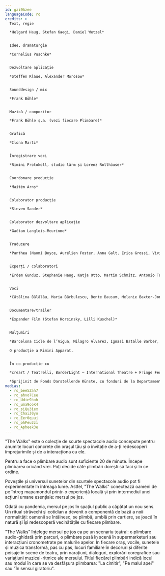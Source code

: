 ```yaml
---
id: gai9Azee
languageCode: ro
credits: >
  Text, regie

  *Helgard Haug, Stefan Kaegi, Daniel Wetzel*


  Idee, dramaturgie

  *Cornelius Puschke*


  Dezvoltare aplicație

  *Steffen Klaue, Alexander Morosow*


  Sounddesign / mix

  *Frank Böhle*


  Muzică / compozitor

  *Frank Böhle ș.a. (vezi fiecare Plimbare)*


  Grafică

  *Ilona Marti*


  Înregistrare voci

  *Rimini Protokoll, studio lärm și Lorenz Rollhäuser*


  Coordonare producție

  *Maitén Arns*


  Colaborator producție

  *Steven Sander*


  Colaborator dezvoltare aplicație

  *Gaétan Langlois-Meurinne*


  Traducere

  *Panthea (Naomi Boyce, Aurélien Foster, Anna Galt, Erica Grossi, Vivian Ia, Adrien Leroux, Lianna Mark, Samuel Petit, Yanik Riedo, Lorenzo de Sabbata)*


  Experți / colaboratori

  *Erdem Gunduz, Stephanie Haug, Katja Otto, Martin Schmitz, Antonio Tagliarini*


  Voci

  *Cătălina Bălălău, Maria Bărbulescu, Bente Bausum, Melanie Baxter-Jones, Vlad Bîrzanu, Rosario Bona, Lena Bruun Bondeson, Lène Calvez, Nicholas Cațianis, Maïmouna Coulibaly, Luisa Devins, Paul Dunca/Paula Dunker, Noa Eleodori, Paolo Eleodori, Carmen Ghiurco, Margot Gödrös, Melissa Holroyd, Christiane Hommelsheim, Stéphane Hugel, Timur Isik, Mmakgosi Kgabi, Lara Körte, Koffi Kra, Alexandra Lauck, Max Lechat, Nicoleta Lefter, Joshua Lerner, Daniela Lucato, Georgia Măciuceanu, Steve Mekoudja, Conrad Mericoffer, Mela Mihai, Lara-Sophie Milagro, Gabriela Pîrlițeanu, Alina Rotaru, Silvia Sassetti, Simonetta Solder, Kamran Sorusch, Antonio Tagliarini, Lucie Zelger*


  Documentare/trailer

  *Expander Film (Stefan Korsinsky, Lilli Kuschel)*


  Mulțumiri

  *Barcelona Cicle de l’Aigua, Milagro Alvarez, Ignasi Batalle Barber, Aljoscha Begrich, Andreas Fischbach, Jannis Grimm (Institut für Protest und Bewegungsforschung), Ant Hampton, Lilli Kuschel, Jan Meuel, Barbara Morgenstern, Ricardo Sarmiento, Hilla Steiner, Enric Tello, Valentin Wetzel, SA, Gustavo Ramon Wilhelmi*
   
  O producție a Rimini Apparat.


  În co-producție cu

  *creart / Teatrelli, BorderLight – International Theatre + Fringe Festival Cleveland, European Forum Alpbach, Fondazione Armonie d’Arte, HAU – Hebbel am Ufer, Hellerau – Europäisches Zentrum der Künste, Internationales Sommerfestival Kampnagel, Zona K, Festival PERSPECTIVES.*

  *Sprijinit de Fonds Darstellende Künste, cu fonduri de la Departamentul Guvernamental Federal pentru Cultură și Mass-Media, platforma Kulturpolitische Gesellschaft e.V. și Departamentul pentru Cultură și Europa al Senatului.*
medias:
  - ro_bee5Zah7
  - ro_ahvo7Cee
  - ro_Udie9hoh
  - ro_uma9ooK4
  - ro_siQu3iex
  - ro_ChaiJ0yo
  - ro_Eer0quuj
  - ro_ohPeu2zi
  - ro_Apheek3e
---
```

"The Walks" este o colecție de scurte spectacole audio concepute pentru anumite locuri concrete din orașul tău și o invitație de a-ți redescoperi împrejurimile și de a interacționa cu ele. 

Pentru a face o plimbare audio sunt suficiente 20 de minute. Începe plimbarea oricând vrei. Poți decide câte plimbări dorești să faci și în ce ordine.

Poveștile și universul sunetelor din scurtele spectacole audio pot fi experimentate în întreaga lume. Astfel, "The Walks" conectează oameni de pe întreg mapamondul printr-o experiență locală și prin intermediul unei acțiuni umane esențiale: mersul pe jos.

Odată cu pandemia, mersul pe jos în spațiul public a căpătat un nou sens. Un ritual străvechi și cotidian a devenit o componentă de bază a noii normalități: oamenii se întâlnesc, se plimbă, umblă prin cartiere, se joacă în natură și își redescoperă vecinătățile cu fiecare plimbare.

"The Walks" înțelege mersul pe jos ca pe un scenariu teatral: o plimbare audio-ghidată prin parcuri, o plimbare pusă în scenă în supermarketuri sau interacțiuni cronometrate pe malurile apelor. În fiecare oraș, vocile, sunetele și muzica transformă, pas cu pas, locuri familiare în decoruri și diferite peisaje în scene de teatru, prin narațiuni, dialoguri, explorări coregrafice sau variațiuni muzical-ritmice ale mersului. Titlul fiecărei plimbări indică locul sau modul în care se va desfășura plimbarea: "La cimitir", "Pe malul apei" sau "În sensul giratoriu".